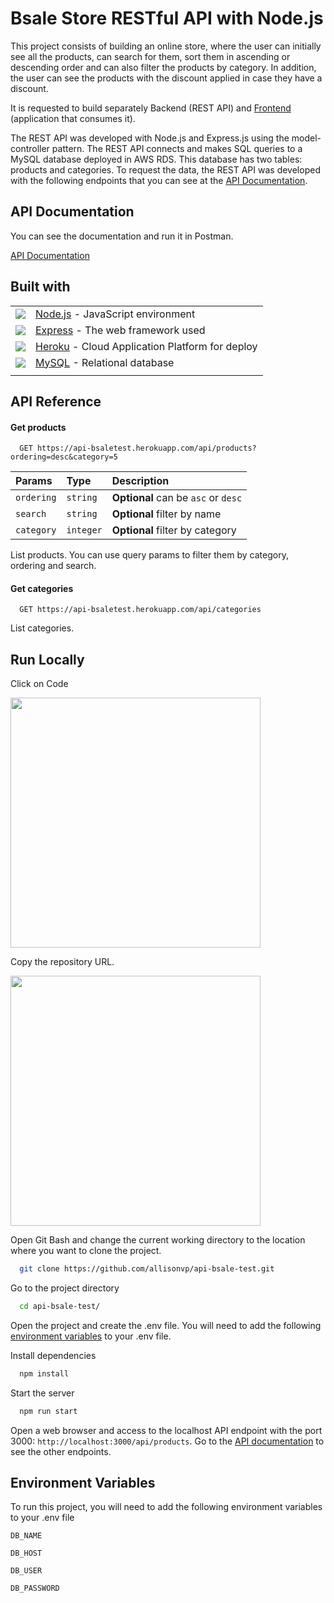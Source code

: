 
# Bsale Store RESTful API with Node.js

This project consists of building an online store, where the user can initially see all the products, can search for them, sort them in ascending or descending order and can also filter the products by category. In addition, the user can see the products with the discount applied in case they have a discount.

It is requested to build separately Backend (REST API) and [Frontend](https://github.com/allisonvp/bsale-test-client) (application that consumes it).

The REST API was developed with Node.js and Express.js using the model-controller pattern. The REST API connects and makes SQL queries to a MySQL database deployed in AWS RDS. This database has two tables: products and categories. To request the data, the REST API was developed with the following endpoints that you can see at the [API Documentation](https://github.com/allisonvp/bsale-test-client).

## API Documentation

You can see the documentation and run it in Postman.

[API Documentation](https://documenter.getpostman.com/view/11816456/2s84DstgJA)


## Built with

|           |          |
| :-------- | :------- |
|<img src="https://skillicons.dev/icons?i=nodejs" /> | [Node.js](https://nodejs.org/en/)  - JavaScript environment |
|<img src="https://skillicons.dev/icons?i=expressjs" /> | [Express](https://expressjs.com/) - The web framework used |
|<img src="https://skillicons.dev/icons?i=heroku" /> | [Heroku](https://heroku.com/) - Cloud Application Platform for deploy |
|<img src="https://skillicons.dev/icons?i=mysql" /> | [MySQL](https://mysql.com/) - Relational database |
|           |          |

## API Reference

#### Get products

```
  GET https://api-bsaletest.herokuapp.com/api/products?ordering=desc&category=5
```

| Params | Type     | Description                |
| :-------- | :------- | :------------------------- |
| `ordering` | `string` | **Optional** can be `asc` or `desc` |
| `search` | `string` | **Optional** filter by name |
| `category` | `integer` | **Optional** filter by category|

List products. You can use query params to filter them by category, ordering and search.

#### Get categories

```
  GET https://api-bsaletest.herokuapp.com/api/categories
```

List categories.

## Run Locally

Click on Code

<img src="https://docs.github.com/assets/cb-20363/images/help/repository/code-button.png" width=400/>

Copy the repository URL.

<img src="https://docs.github.com/assets/cb-33207/images/help/repository/https-url-clone-cli.png" width=400/>

Open Git Bash and change the current working directory to the location where you want to clone the project.

```bash
  git clone https://github.com/allisonvp/api-bsale-test.git
```

Go to the project directory

```bash
  cd api-bsale-test/
```

Open the project and create the .env file. You will need to add the following [environment variables](https://github.com/allisonvp/api-bsale-test#environment-variables) to your .env file. 

Install dependencies

```bash
  npm install
```

Start the server

```bash
  npm run start
```

Open a web browser and access to the localhost API endpoint with the port 3000: ```http://localhost:3000/api/products```.
Go to the [API documentation](https://documenter.getpostman.com/view/11816456/2s84DstgJA) to see the other endpoints.


## Environment Variables

To run this project, you will need to add the following environment variables to your .env file

`DB_NAME`

`DB_HOST`

`DB_USER`

`DB_PASSWORD`
